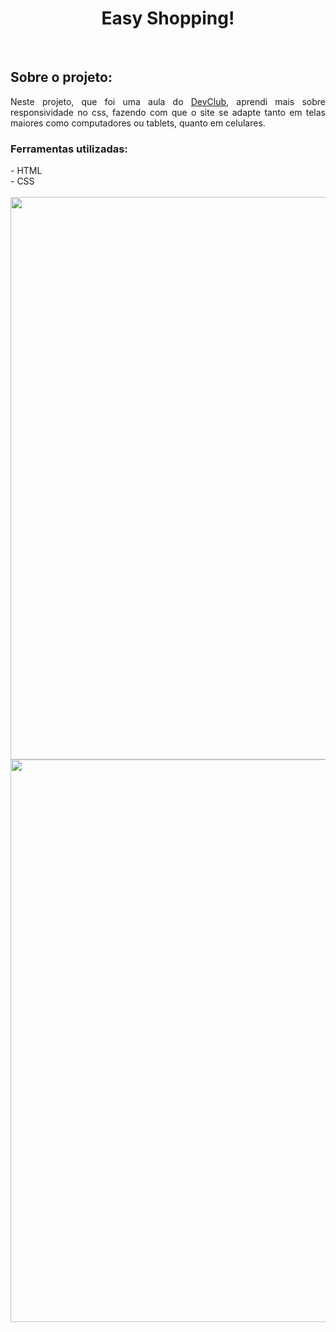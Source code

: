 <h1 align="center">Easy Shopping!</h1>
<br>
<h2 align="justify">Sobre o projeto:</h2>
<p align="justify">Neste projeto, que foi uma aula do <a href="https://rodolfomori.com.br/devclub"> DevClub</a>, aprendi mais sobre responsividade no css, fazendo com que o site se adapte tanto em telas maiores como computadores ou tablets, quanto em celulares.</p>
<h3>Ferramentas utilizadas:</h3>
- HTML
<br>
- CSS
<br>
<br>
<img src="https://github.com/jonatantortelli/easy-shopping/blob/main/IMG/pc.png?raw=true" width=900px/>

<img src="https://raw.githubusercontent.com/jonatantortelli/easy-shopping/main/IMG/cell.png" width=900px/>
